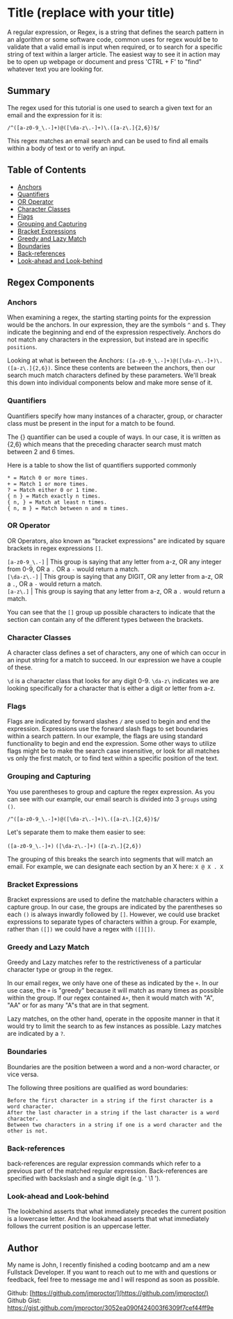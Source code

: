 # Title (replace with your title)

A regular expression, or Regex, is a string that defines the search pattern in an algorithm or some software code, common uses for regex would be to validate that a valid email is input when required, or to search for a specific string  of text within a larger article. The easiest way to see it in action may be to open up webpage or document and press 'CTRL + F' to "find" whatever text you are looking for.

 ## Summary

The regex used for this tutorial is one used to search a given text for an email and the expression for it is:

`/^([a-z0-9_\.-]+)@([\da-z\.-]+)\.([a-z\.]{2,6})$/`  

This regex matches an email search and can be used to find all emails within a body of text or to verify an input.

## Table of Contents

- [Anchors](#anchors)
- [Quantifiers](#quantifiers)
- [OR Operator](#or-operator)
- [Character Classes](#character-classes)
- [Flags](#flags)
- [Grouping and Capturing](#grouping-and-capturing)
- [Bracket Expressions](#bracket-expressions)
- [Greedy and Lazy Match](#greedy-and-lazy-match)
- [Boundaries](#boundaries)
- [Back-references](#back-references)
- [Look-ahead and Look-behind](#look-ahead-and-look-behind)

## Regex Components

### Anchors

When examining a regex, the starting starting points for the expression would be the anchors. In our expression, they are the symbols `^` and `$`. They indicate the beginning and end of the expression respectively.  Anchors do not match any characters in the expression, but instead are in specific `positions`.  

Looking at what is between the Anchors: `([a-z0-9_\.-]+)@([\da-z\.-]+)\.([a-z\.]{2,6})`. Since these contents are between the anchors, then our search much match characters defined by these parameters. We'll break this down into individual components below and make more sense of it.  

### Quantifiers

Quantifiers specify how many instances of a character, group, or character class must be present in the input for a match to be found. 

The {} quantifier can be used a couple of ways. In our case, it is written as {2,6} which means that the preceding character search must match between 2 and 6 times.

Here is a table to show the list of quantifiers supported commonly

```
* = Match 0 or more times.
+ = Match 1 or more times.
? = Match either 0 or 1 time.
{ n } = Match exactly n times.  
{ n, } = Match at least n times.  
{ n, m } = Match between n and m times.
```

### OR Operator

OR Operators, also known as "bracket expressions" are indicated by square brackets in regex expressions `[]`. 

`[a-z0-9_\.-]` | This group is saying that any letter from a-z, OR any integer from 0-9, OR a `.` OR a `-` would return a match.  
`[\da-z\.-]` | This group is saying that any DIGIT, OR any letter from a-z, OR a `.`, OR a `-` would return a match.  
`[a-z\.]` | This group is saying that any letter from a-z, OR a `.` would return a match.

You can see that the `[]` group up possible characters to indicate that the section can contain any of the different types between the brackets.

### Character Classes

A character class defines a set of characters, any one of which can occur in an input string for a match to succeed. In our expression we have a couple of these.

`\d` is a character class that looks for any digit 0-9.
`\da-z\` indicates we are looking specifically for a character that is either a digit or letter from a-z. 

### Flags

Flags are indicated by forward slashes `/` are used to begin and end the expression. Expressions use the forward slash flags to set boundaries within a search pattern. In our example, the flags are using standard functionality to begin and end the expression. Some other ways to utilize flags might be to make the search case insensitive, or look for all matches vs only the first match, or to find text within a specific position of the text.

### Grouping and Capturing

You use parentheses to group and capture the regex expression. As you can see with our example, our email search is divided into 3 `groups` using `()`.

`/^([a-z0-9_\.-]+)@([\da-z\.-]+)\.([a-z\.]{2,6})$/`

Let's separate them to make them easier to see:

`([a-z0-9_\.-]+)` `([\da-z\.-]+)` `([a-z\.]{2,6})`  

The grouping of this breaks the search into segments that will match an email. For example, we can designate each section by an X here: `X @ X . X`

### Bracket Expressions

Bracket expressions are used to define the matchable characters within a capture group. In our case, the groups are indicated by the parentheses so each `()` is always inwardly followed by `[]`. However, we could use bracket expressions to separate types of characters within a group. For example, rather than `([])` we could have a regex with `([][])`.

### Greedy and Lazy Match

Greedy and Lazy matches refer to the restrictiveness of a particular character type or group in the regex. 

In our email regex, we only have one of these as indicated by the `+`. In our use case, the `+` is "greedy" because it will match as many times as possible within the group. If our regex contained `A+`, then it would match with "A", "AA" or for as many "A"s that are in that segment.

Lazy matches, on the other hand, operate in the opposite manner in that it would try to limit the search to as few instances as possible. Lazy matches are indicated by a `?`.

### Boundaries
Boundaries are the position between a word and a non-word character, or vice versa.

The following three positions are qualified as word boundaries: 
```
Before the first character in a string if the first character is a word character. 
After the last character in a string if the last character is a word character. 
Between two characters in a string if one is a word character and the other is not.
```

### Back-references

back-references are regular expression commands which refer to a previous part of the matched regular expression. Back-references are specified with backslash and a single digit (e.g. ' \1 ').

### Look-ahead and Look-behind

The lookbehind asserts that what immediately precedes the current position is a lowercase letter. And the lookahead asserts that what immediately follows the current position is an uppercase letter.

## Author

My name is John, I recently finished a coding bootcamp and am a new Fullstack Developer. If you want to reach out to me with and questions or feedback, feel free to message me and I will respond as soon as possible.

Github: [https://github.com/jmproctor/](https://github.com/jmproctor/)
Github Gist: https://gist.github.com/jmproctor/3052ea090f424003f6309f7cef44ff9e
